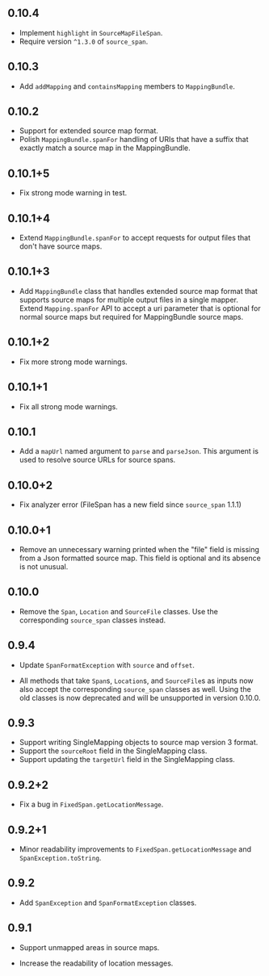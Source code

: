 ## 0.10.4
* Implement `highlight` in `SourceMapFileSpan`.
* Require version `^1.3.0` of `source_span`.

## 0.10.3
 * Add `addMapping` and `containsMapping` members to `MappingBundle`.

## 0.10.2
 * Support for extended source map format.
 * Polish `MappingBundle.spanFor` handling of URIs that have a suffix that
   exactly match a source map in the MappingBundle.

## 0.10.1+5
 * Fix strong mode warning in test.

## 0.10.1+4

* Extend `MappingBundle.spanFor` to accept requests for output files that
  don't have source maps.

## 0.10.1+3

* Add `MappingBundle` class that handles extended source map format that
  supports source maps for multiple output files in a single mapper.
  Extend `Mapping.spanFor` API to accept a uri parameter that is optional
  for normal source maps but required for MappingBundle source maps.

## 0.10.1+2

* Fix more strong mode warnings.

## 0.10.1+1

* Fix all strong mode warnings.

## 0.10.1

* Add a `mapUrl` named argument to `parse` and `parseJson`. This argument is
  used to resolve source URLs for source spans.

## 0.10.0+2

* Fix analyzer error (FileSpan has a new field since `source_span` 1.1.1)

## 0.10.0+1

* Remove an unnecessary warning printed when the "file" field is missing from a
  Json formatted source map. This field is optional and its absence is not
  unusual.

## 0.10.0

* Remove the `Span`, `Location` and `SourceFile` classes. Use the
  corresponding `source_span` classes instead.

## 0.9.4

* Update `SpanFormatException` with `source` and `offset`.

* All methods that take `Span`s, `Location`s, and `SourceFile`s as inputs now
  also accept the corresponding `source_span` classes as well. Using the old
  classes is now deprecated and will be unsupported in version 0.10.0.

## 0.9.3

* Support writing SingleMapping objects to source map version 3 format.
* Support the `sourceRoot` field in the SingleMapping class.
* Support updating the `targetUrl` field in the SingleMapping class.

## 0.9.2+2

* Fix a bug in `FixedSpan.getLocationMessage`.

## 0.9.2+1

* Minor readability improvements to `FixedSpan.getLocationMessage` and
  `SpanException.toString`.

## 0.9.2

* Add `SpanException` and `SpanFormatException` classes.

## 0.9.1

* Support unmapped areas in source maps.

* Increase the readability of location messages.
